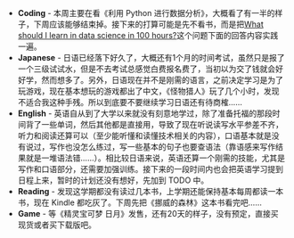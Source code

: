 
- **Coding** - 本周主要在看《利用 Python 进行数据分析》，大概看了有一半的样子，下周应该能够结束掉。接下来的打算可能是先不看书，而是把[What should I learn in data science in 100 hours?](https://www.quora.com/What-should-I-learn-in-data-science-in-100-hours)这个问题下面的回答内容实践一遍。
- **Japanese** - 日语已经落下好久了，大概还有1个月的时间考试，虽然只是报了一个三级试试水，但是不去考试总感觉白费报名费了，当初以为交了钱就会好好学，然而想多了。另外，日语现在并不是刚需的语言，之前决定学习是为了玩游戏，现在基本想玩的游戏都出了中文，《怪物猎人》玩了几个小时，发现不适合我这种手残。所以到底要不要继续学习日语还有待商榷……
- **English** - 英语自从到了大学以来就没有刻意地学过，除了准备托福的那段时间背了一些单词，然后其他都是直接用，导致了现在听说读写水平参差不齐，听力和阅读还算可以（至少能听懂和读懂技术相关的内容），口语基本就是没有说过，写作也没怎么练过，写一些基本的句子也要查语法（靠语感来写作结果就是一堆语法错……）。相比较日语来说，英语还算一个刚需的技能，尤其是写作和口语部分，还需要加强训练。接下来的一段时间内也会把英语学习提到日程上来，暂时的计划还没有想好，先加到 TODO 中。
- **Reading** - 发现这学期都没有读过几本书，上学期还能保持基本每周都读一本书，现在 Kindle 都吃灰了。下周先把《挪威的森林》这本书看完吧……
- **Game** - 等《精灵宝可梦 日月》发售，还有20天的样子，没有预定，直接买现货或者买下载版吧。